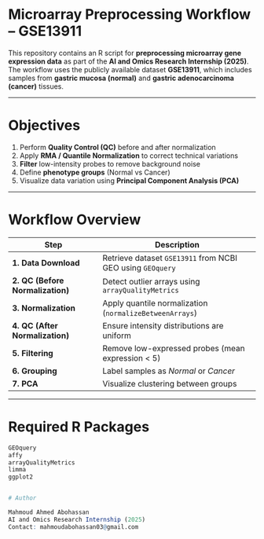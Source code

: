 # Microarray Preprocessing Workflow – GSE13911

This repository contains an R script for **preprocessing microarray gene expression data** as part of the **AI and Omics Research Internship (2025)**.  
The workflow uses the publicly available dataset **GSE13911**, which includes samples from **gastric mucosa (normal)** and **gastric adenocarcinoma (cancer)** tissues.

---

# Objectives

1. Perform **Quality Control (QC)** before and after normalization  
2. Apply **RMA / Quantile Normalization** to correct technical variations  
3. **Filter** low-intensity probes to remove background noise  
4. Define **phenotype groups** (Normal vs Cancer)  
5. Visualize data variation using **Principal Component Analysis (PCA)**

---

# Workflow Overview

| Step | Description |
|------|--------------|
| **1. Data Download** | Retrieve dataset `GSE13911` from NCBI GEO using `GEOquery` |
| **2. QC (Before Normalization)** | Detect outlier arrays using `arrayQualityMetrics` |
| **3. Normalization** | Apply quantile normalization (`normalizeBetweenArrays`) |
| **4. QC (After Normalization)** | Ensure intensity distributions are uniform |
| **5. Filtering** | Remove low-expressed probes (mean expression < 5) |
| **6. Grouping** | Label samples as *Normal* or *Cancer* |
| **7. PCA** | Visualize clustering between groups |

---

# Required R Packages

```r
GEOquery
affy
arrayQualityMetrics
limma
ggplot2


# Author

Mahmoud Ahmed Abohassan
AI and Omics Research Internship (2025)
Contact: mahmoudabohassan03@gmail.com


